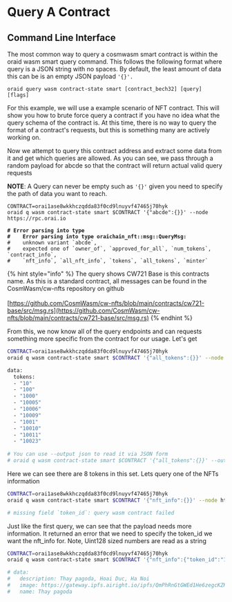 # Query A Contract

## Command Line Interface

The most common way to query a cosmwasm smart contract is within the oraid wasm smart query command. This follows the following format where query is a JSON string with no spaces. By default, the least amount of data this can be is an empty JSON payload `'{}'.`

```
oraid query wasm contract-state smart [contract_bech32] [query] [flags]
```

For this example, we will use a example scenario of NFT contract. This will show you how to brute force query a contract if you have no idea what the query schema of the contract is. At this time, there is no way to query the format of a contract's requests, but this is something many are actively working on.

Now we attempt to query this contract address and extract some data from it and get which queries are allowed. As you can see, we pass through a random payload for abcde so that the contract will return actual valid query requests

**NOTE**: A Query can never be empty such as `'{}'` given you need to specify the path of data you want to reach.

<pre class="language-sh"><code class="lang-sh">CONTRACT=orai1ase8wkkhczqdda83f0cd9lnuyvf47465j70hyk
oraid q wasm contract-state smart $CONTRACT '{"abcde":{}}' --node https://rpc.orai.io

<strong># Error parsing into type 
</strong><strong>#    Error parsing into type oraichain_nft::msg::QueryMsg: 
</strong>#    unknown variant `abcde`, 
#    expected one of `owner_of`, `approved_for_all`, `num_tokens`, `contract_info`, 
#    `nft_info`, `all_nft_info`, `tokens`, `all_tokens`, `minter` 
</code></pre>

{% hint style="info" %}
The query shows CW721 Base is this contracts name. As this is a standard contract, all messages can be found in the CosmWasm/cw-nfts repository on github\
\
[https://github.com/CosmWasm/cw-nfts/blob/main/contracts/cw721-base/src/msg.rs](https://github.com/CosmWasm/cw-nfts/blob/main/contracts/cw721-base/src/msg.rs)
{% endhint %}

From this, we now know all of the query endpoints and can requests something more specific from the contract for our usage. Let's get

```sh
CONTRACT=orai1ase8wkkhczqdda83f0cd9lnuyvf47465j70hyk
oraid q wasm contract-state smart $CONTRACT '{"all_tokens":{}}' --node https://rpc.orai.io

data:
  tokens:
  - "10"
  - "100"
  - "1000"
  - "10005"
  - "10006"
  - "10009"
  - "1001"
  - "10010"
  - "10011"
  - "10023"
  
# You can use --output json to read it via JSON form
# oraid q wasm contract-state smart $CONTRACT '{"all_tokens":{}}' --output json | jq .data
```

Here we can see there are 8 tokens in this set. Lets query one of the NFTs information

```bash
CONTRACT=orai1ase8wkkhczqdda83f0cd9lnuyvf47465j70hyk
oraid q wasm contract-state smart $CONTRACT '{"nft_info":{}}' --node https://rpc.orai.io

# missing field `token_id`: query wasm contract failed
```

Just like the first query, we can see that the payload needs more information. It returned an error that we need to specify the token\_id we want the nft\_info for. Note, Uint128 sized numbers are read as a string

```bash
CONTRACT=orai1ase8wkkhczqdda83f0cd9lnuyvf47465j70hyk
oraid q wasm contract-state smart $CONTRACT '{"nft_info":{"token_id":"10"}}' --node https://rpc.orai.io

# data:
#   description: Thay pagoda, Hoai Duc, Ha Noi
#   image: https://gateway.ipfs.airight.io/ipfs/QmPhRnGtGWEd1He6zegcKZK86X5uRg2r17AZDNoCXoFqRL
#   name: Thay pagoda
```
